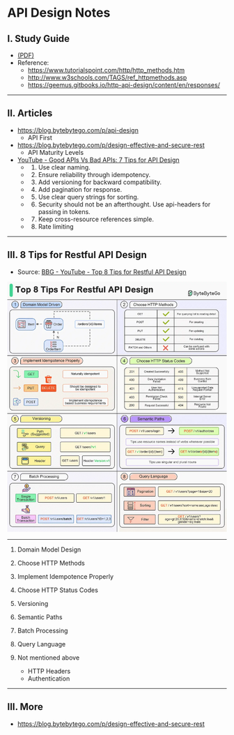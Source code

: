 # API Design Notes

## I. Study Guide

- [ (PDF)]()
- Reference:
  - https://www.tutorialspoint.com/http/http_methods.htm
  - http://www.w3schools.com/TAGS/ref_httpmethods.asp
  - https://geemus.gitbooks.io/http-api-design/content/en/responses/


---

## II. Articles
- https://blog.bytebytego.com/p/api-design
  - API First
- https://blog.bytebytego.com/p/design-effective-and-secure-rest
  - API Maturity Levels
- [YouTube - Good APIs Vs Bad APIs: 7 Tips for API Design](https://www.youtube.com/watch?v=_gQaygjm_hg)
  - 1) Use clear naming.
  - 2) Ensure reliability through idempotency.
  - 3) Add versioning for backward compatibility.
  - 4) Add pagination for response.
  - 5) Use clear query strings for sorting.
  - 6) Security should not be an afterthought. Use api-headers for passing in tokens.
  - 7) Keep cross-resource references simple.
  - 8) Rate limiting

---

## III. 8 Tips for Restful API Design

- Source: [BBG - YouTube - Top 8 Tips for Restful API Design](https://www.youtube.com/channel/UCZgt6AzoyjslHTC9dz0UoTw/community?lb=Ugkx9RTVVqWA6TDTTaxG391GRtEMSYpDZJ1J)

![screenshot](_images/bbg-top-8-tips-restful-api-design.webp)

---

1. Domain Model Design

2. Choose HTTP Methods

3. Implement Idempotence Properly

4. Choose HTTP Status Codes

5. Versioning

6. Semantic Paths

7. Batch Processing

8. Query Language

9. Not mentioned above

    - HTTP Headers
    - Authentication

---

## III. More

- https://blog.bytebytego.com/p/design-effective-and-secure-rest
